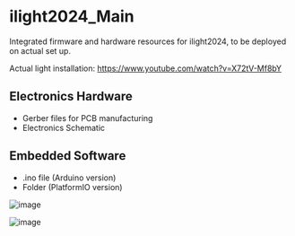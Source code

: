 # ilight2024_Main
Integrated firmware and hardware resources for ilight2024, to be deployed on actual set up.



Actual light installation: https://www.youtube.com/watch?v=X72tV-Mf8bY


## Electronics Hardware
- Gerber files for PCB manufacturing
- Electronics Schematic


## Embedded Software
- .ino file (Arduino version)
- Folder (PlatformIO version)


![image](https://github.com/user-attachments/assets/49c0aec1-3028-4e63-9d88-6ec593be31bf)


![image](https://github.com/user-attachments/assets/c985d8db-6bb7-4a80-972e-7e68f36490d4)
